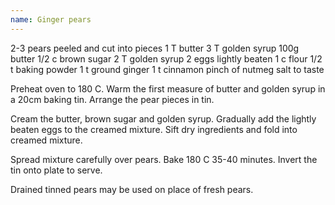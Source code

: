 ```yaml
---
name: Ginger pears
---
```


2-3 pears peeled and cut into pieces
1 T butter
3 T golden syrup
100g butter
1/2 c brown sugar
2 T golden syrup
2 eggs lightly beaten
1 c flour
1/2 t baking powder
1 t ground ginger
1 t cinnamon
pinch of nutmeg
salt to taste

Preheat oven to 180 C.   Warm the first measure of butter and golden syrup in a 20cm baking tin.  Arrange the pear pieces in tin.

Cream the butter, brown sugar and golden syrup.  Gradually add the lightly beaten eggs to the creamed mixture.  Sift dry ingredients and fold into creamed mixture.

Spread mixture carefully over pears.  Bake 180 C 35-40 minutes.  Invert the tin onto plate to serve.

Drained tinned pears may be used on place of fresh pears.


